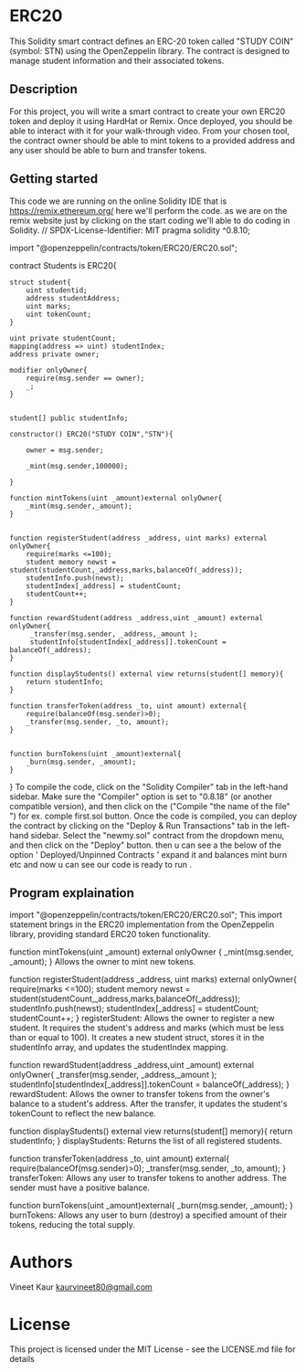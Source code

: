 # ERC20
This Solidity smart contract defines an ERC-20 token called "STUDY COIN" (symbol: STN) using the OpenZeppelin library. The contract is designed to manage student information and their associated tokens.
## Description
For this project, you will write a smart contract to create your own ERC20 token and deploy it using HardHat or Remix. Once deployed, you should be able to interact with it for your walk-through video. From your chosen tool, the contract owner should be able to mint tokens to a provided address and any user should be able to burn and transfer tokens.
## Getting started
This code we are running on the online Solidity IDE that is https://remix.ethereum.org/ here we'll perform the code. as we are on the remix website just by clicking on the start coding we'll able to do coding in Solidity.
// SPDX-License-Identifier: MIT
pragma solidity ^0.8.10;


import "@openzeppelin/contracts/token/ERC20/ERC20.sol";

contract Students is ERC20{

    struct student{
        uint studentid;
        address studentAddress;
        uint marks;
        uint tokenCount;
    }

    uint private studentCount;
    mapping(address => uint) studentIndex;
    address private owner;

    modifier onlyOwner{
        require(msg.sender == owner);
        _;
    }


    student[] public studentInfo;

    constructor() ERC20("STUDY COIN","STN"){

        owner = msg.sender;

        _mint(msg.sender,100000);

    }

    function mintTokens(uint _amount)external onlyOwner{
        _mint(msg.sender,_amount);
    }


    function registerStudent(address _address, uint marks) external onlyOwner{
        require(marks <=100);
        student memory newst = student(studentCount,_address,marks,balanceOf(_address));
        studentInfo.push(newst);
        studentIndex[_address] = studentCount;
        studentCount++;
    }

    function rewardStudent(address _address,uint _amount) external onlyOwner{
         _transfer(msg.sender, _address,_amount );
         studentInfo[studentIndex[_address]].tokenCount = balanceOf(_address);
    }

    function displayStudents() external view returns(student[] memory){
        return studentInfo;
    }

    function transferToken(address _to, uint amount) external{
        require(balanceOf(msg.sender)>0);
        _transfer(msg.sender, _to, amount);
    }


    function burnTokens(uint _amount)external{
        _burn(msg.sender, _amount);
    }
}
To compile the code, click on the "Solidity Compiler" tab in the left-hand sidebar. Make sure the "Compiler" option is set to "0.8.18" (or another compatible version), and then click on the ("Compile "the name of the file" ") for ex. comple first.sol button. Once the code is compiled, you can deploy the contract by clicking on the "Deploy & Run Transactions" tab in the left-hand sidebar. Select the "newmy.sol" contract from the dropdown menu, and then click on the "Deploy" button. then u can see a the below of the option ' Deployed/Unpinned Contracts ' expand it and balances mint burn etc and now u can see our code is ready to run .
## Program explaination
import "@openzeppelin/contracts/token/ERC20/ERC20.sol"; This import statement brings in the ERC20 implementation from the OpenZeppelin library, providing standard ERC20 token functionality.

function mintTokens(uint _amount) external onlyOwner {
    _mint(msg.sender, _amount);
}
Allows the owner to mint new tokens.

function registerStudent(address _address, uint marks) external onlyOwner{
        require(marks <=100);
        student memory newst = student(studentCount,_address,marks,balanceOf(_address));
        studentInfo.push(newst);
        studentIndex[_address] = studentCount;
        studentCount++;
    }
registerStudent: Allows the owner to register a new student. It requires the student's address and marks (which must be less than or equal to 100). It creates a new student struct, stores it in the studentInfo array, and updates the studentIndex mapping.

function rewardStudent(address _address,uint _amount) external onlyOwner{
         _transfer(msg.sender, _address,_amount );
         studentInfo[studentIndex[_address]].tokenCount = balanceOf(_address);
    }
rewardStudent: Allows the owner to transfer tokens from the owner's balance to a student's address. After the transfer, it updates the student's tokenCount to reflect the new balance.

function displayStudents() external view returns(student[] memory){
        return studentInfo;
    }
displayStudents: Returns the list of all registered students.

function transferToken(address _to, uint amount) external{
       require(balanceOf(msg.sender)>0);
       _transfer(msg.sender, _to, amount);
   }
transferToken: Allows any user to transfer tokens to another address. The sender must have a positive balance.

function burnTokens(uint _amount)external{
        _burn(msg.sender, _amount);
    }
burnTokens: Allows any user to burn (destroy) a specified amount of their tokens, reducing the total supply.
# Authors
Vineet Kaur
kaurvineet80@gmail.com
# License
This project is licensed under the MIT License - see the LICENSE.md file for details
